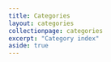 ```yaml
---
title: Categories
layout: categories
collectionpage: categories
excerpt: "Category index"
aside: true
---
```

